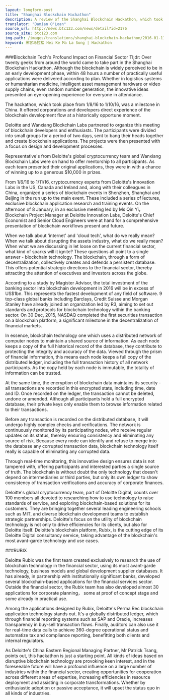 ```yaml
---
layout: longform-post
title: "Shanghai Blockchain Hackathon"
description: A review of the Shanghai Blockchain Hackathon, which took place from 1/8 - 1/10, 2016.
translator: "Damian O'Loan"
source_url: http://news.btc123.com/news/detail?id=2176
source_site: btc123.com
img-path: /images/translations/shanghai-blockchain-hackathon/2016-01-11-shanghai-blockchain-hackathon.jpg
keyword: 黑客马拉松 Hei Ke Ma La Song | Hackathon
---
```

###Blockchain Tech's Profound Impact on Financial Sector
Tl;dr: Over twenty geeks from around the world came to take part in the Shanghai Blockchain Hackathon. Although the blockchain is widely perceived to be in an early development phase, within 48 hours a number of practically useful applications were delivered according to plan. Whether in logistics systems or humanitarian medicine, intelligent asset management hardware or video supply chains, even random number generation, the innovative ideas presented an eye-opening experience for everyone in attendance.

The hackathon, which took place from 1/8/16 to 1/10/16, was a milestone in China. It offered corporations and developers direct experience of the blockchain development flow at a historically opportune moment.

Deloitte and Wanxiang Blockchain Labs partnered to organize this meeting of blockchain developers and enthusiasts. The participants were divided into small groups for a period of two days, sent to bang their heads together and create blockchain applications. The projects were then presented with a focus on design and development processes.

Representative's from Deloitte's global cryptocurrency team and Wanxiang Blockchain Labs were on hand to offer mentorship to all participants. As each team presented their original applications, they were in with a chance of winning up to a generous $10,000 in prizes.

From 1/6/16 to 1/11/16, cryptocurrency experts from Deloitte's Innovation Labs in the US, Canada and Ireland and, along with their colleagues in China, organized a series of blockchain events in Shenzhen, Shanghai and Beijing in the run up to the main event. These included a series of lectures, exclusive blockchain application research and training events. On the afternoon of 8 January, in an exclusive meeting led by Ms Qin Yi，Blockchain Project Manager at Deloitte Innovation Labs, Deloitte's Chief Economist and Senior Cloud Engineers were at hand for a comprehensive presentation of blockchain workflows present and future.

When we talk about 'internet' and 'cloud tech', what do we really mean? When we talk about disrupting the assets industry, what do we really mean? When what we are discussing in let loose on the current financial sector, what kind of sparks will it ignite? These questions all point to a single answer - blockchain technology. The blockchain, through a form of decentralization, collectively creates and defends a persistent database. This offers potential strategic directions to the financial sector, thereby attracting the attention of executives and investors across the globe.

According to a study by Magister Advisor, the total investment of the banking sector into blockchain development in 2016 will be in excess of US$1bn. This represents the fastest development of any field of software. 9 top-class global banks including Barclays, Credit Suisse and Morgan Stanley have already joined an organization led by R3, aiming to set out standards and protocols for blockchain technology within the banking sector. On 30 Dec, 2015, NASDAQ completed the first securities transaction on a blockchain platform, a significant milestone in the decentralization of financial markets.

In essence, blockchain technology one which uses a distributed network of computer nodes to maintain a shared source of information. As each node keeps a copy of the full historical record of the database,  they contribute to protecting the integrity and accuracy of the data. Viewed through the prism of financial information, this means each node keeps a full copy of the distributed ledger, including the full transaction history of all network participants. As the copy held by each node is immutable, the totality of information can be trusted.

At the same time, the encryption of blockchain data maintains its security - all transactions are recorded in this encrypted state, including time, date and ID. Once recorded on the ledger, the transaction cannot be deleted, undone or amended. Although all participants hold a full encrypted database, their private keys only enable them to browse information related to their transactions.

Before any transaction is recorded on the distributed database, it will undergo highly complex checks and verifications. The network is continuously monitored by its participating nodes, who receive regular updates on its status, thereby ensuring consistency and eliminating any source of risk. Because every node can identify and refuse to merge into the database any corrupted transaction data, blockchain technology itself really is capable of eliminating any corrupted data.

Through real-time monitoring, this innovative design ensures data is not tampered with, offering participants and interested parties a single source of truth. The blockchain is without doubt the only technology that doesn't depend on intermediaries or third parties, but only its own ledger to show consistency of transaction verifications and accuracy of corporate finances.

Deloitte's global cryptocurrency team, part of Deloitte Digital, counts over 100 members all devoted to researching how to use technology to raise standards of service, and exploring blockchain-based solutions for its customers. They are bringing together several leading engineering schools such as MIT, and diverse blockchain development teams to establish strategic partnerships. Deloitte's focus on the utility of blockchain technology is not only to drive efficiencies for its clients, but also for Deloitte itself. Deloitte's blockchain platform, Rubix, is the cutting edge of its Deloitte Digital consultancy service, taking advantage of the blockchain's most avant-garde technology and use cases.

###RUBIX

Deloitte Rubix was the first team created exclusively to research the use of blockchain technology in the financial sector, using its most avant-garde technology, business models and global development supplier databases. It has already, in partnership with institutionally significant banks, developed several blockchain-based applications for the financial services sector. Outside the financial sector, the Rubix team has also developed almost 30 applications for corporate planning， some at proof of concept stage and some already in practical use.

Among the applications designed by Rubix, Deloitte's Perma Rec blockchain application technology stands out. It's a globally distributed ledger, which through financial reporting systems such as SAP and Oracle, increases transparency in buy-sell transaction flows. Finally, auditors can also use it for real-time data calls to achieve 360-degree operational status and automatize tax and compliance reporting, benefitting both clients and internal regulators.

As Deloitte's China Eastern Regional Managing Partner, Mr Patrick Tsang, points out, this hackathon is just a starting point. All kinds of ideas based on disruptive blockchain technology are provoking keen interest, and in the foreseeable future will have a profound influence on a large number of industries within the financial sector, creating opportunities for cooperation across different areas of expertise, increasing efficiencies in resource deployment and assisting in corporate transformations. Whether by enthusiastic adoption or passive acceptance, it will upset the status quo in all kinds of industries.
